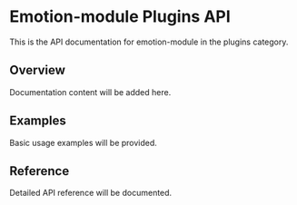 # Emotion-module Plugins API

This is the API documentation for emotion-module in the plugins category.

## Overview

Documentation content will be added here.

## Examples

Basic usage examples will be provided.

## Reference

Detailed API reference will be documented.

